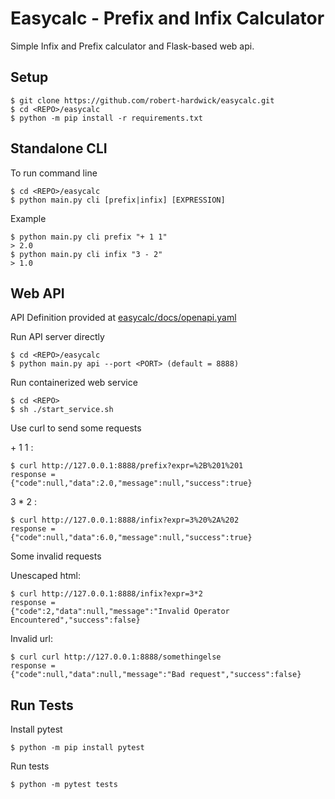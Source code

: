 # Easycalc - Prefix and Infix Calculator

Simple Infix and Prefix calculator and Flask-based web api.

## Setup

    $ git clone https://github.com/robert-hardwick/easycalc.git
    $ cd <REPO>/easycalc
    $ python -m pip install -r requirements.txt

## Standalone CLI

To run command line

    $ cd <REPO>/easycalc
    $ python main.py cli [prefix|infix] [EXPRESSION]

Example

    $ python main.py cli prefix "+ 1 1"
    > 2.0
    $ python main.py cli infix "3 - 2"
    > 1.0

## Web API

API Definition provided at [easycalc/docs/openapi.yaml](docs/openapi.yaml)

Run API server directly

    $ cd <REPO>/easycalc
    $ python main.py api --port <PORT> (default = 8888)

Run containerized web service

    $ cd <REPO>
    $ sh ./start_service.sh

Use curl to send some requests

\+ 1 1 :

    $ curl http://127.0.0.1:8888/prefix?expr=%2B%201%201
    response =
    {"code":null,"data":2.0,"message":null,"success":true}

3 \* 2 :

    $ curl http://127.0.0.1:8888/infix?expr=3%20%2A%202
    response =
    {"code":null,"data":6.0,"message":null,"success":true}

Some invalid requests

Unescaped html:

    $ curl http://127.0.0.1:8888/infix?expr=3*2
    response =
    {"code":2,"data":null,"message":"Invalid Operator Encountered","success":false}


Invalid url:

    $ curl curl http://127.0.0.1:8888/somethingelse
    response = 
    {"code":null,"data":null,"message":"Bad request","success":false}

## Run Tests

Install pytest

    $ python -m pip install pytest

Run tests

    $ python -m pytest tests